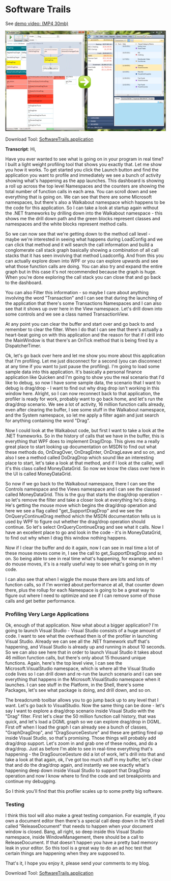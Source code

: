 # Software Trails

See [demo video: (MP4 30mb)](https://lovettsoftwarestorage.blob.core.windows.net/videos/SoftwareTrails.mp4)

[![thumbnail](softwaretrailsscreen.png)](https://lovettsoftwarestorage.blob.core.windows.net/videos/SoftwareTrails.mp4)

Download Tool: [SoftwareTrails.application](https://lovettsoftwarestorage.blob.core.windows.net/downloads/SoftwareTrails/SoftwareTrails.application)

**Transcript**: Hi,

Have you ever wanted to see what is going on in your program in real
time?  I built a light weight profiling tool that shows you exactly
that. Let me show you how it works.  To get started you click the
Launch button and find the application you want to profile and
immediately we see a bunch of activity showing what's happening as the
app launches.  This dashboard is showing a roll up across the top
level Namespaces and the counters are showing the total number of
function calls in each area. You can scroll down and see everything
that is going on.  We can see that there are some Microsoft
namespaces, but there's also a Walkabout namespace which happens to be
the code for this application.  So I can take a look at startup again
without the .NET frameworks by drilling down into the Walkabout
namespace - this shows me the drill down path and the green blocks
represent classes and namespaces and the white blocks represent method
calls.

So we can now see that we're getting down to the method call level -
maybe we're interested in seeing what happens during LoadConfig and we
can click that method and it will search the call information and
build a conglomerate call stack graph basically showing a combination
of all call stacks that it has seen involving that method Loadconfig.
And from this you can actually explore down into WPF or you can
explore upwards and see what those function calls are doing.  You can
also try and expand the entire graph but in this case it's not
recommended because the graph is huge.  When you're done exploring the
call stack you can close that and go back to the dashboard.

You can also Filter this information - so maybe I care about anything
involving the word "Transaction" and I can see that during the
launching of the application that there's some Transactions Namespaces
and I can also see that it shows up over here in the View namespace.
Let's drill down into some controls and we see a class named
TransactionView.

At any point you can clear the buffer and start over and go back to
<Home> and remember to clear the filter.  When I do that I can see
that there's actually a heart-beat going on with this application and
the reason for that if I drill into the MainWindow is that there's an
OnTick method that is being fired by a DispatcherTimer.

Ok, let's go back over here and let me show you more about this
application that I'm profiling.  Let me just disconnect for a second
(you can disconnect at any time if you want to just pause the
profiling).  I'm going to load some sample data into this application.
It's basically a personal finance application like Quicken and I'm
going to show you the real scenario that I'd like to debug, so now I
have some sample data, the scenario that I want to debug is drag/drop -
I want to find out why drag drop isn't working in this window here.
Alright, so I can now reconnect back to that application, the profiler
is ready for work, probably want to go back home, and let's run the
drag/drop scenario.  We see a lot of activity, 16 million function
calls already, even after clearing the buffer, I see some stuff in the
Walkabout namespace, and the System namespace, so let me apply a
filter again and just search for anything containing the word "Drag".

Now I could look at the Walkabout code, but first I want to take a
look at the .NET frameworks.  So in the history of calls that we have
in the buffer, this is everything that WPF does to implement
Drag/Drop.  This gives me a really great place to start looking up
documentation on MSDN to find out what these methods do, OnDragOver,
OnDragEnter, OnDragLeave and so on, and also I see a method called
DoDragDrop which sound like an interesting place to start, let's take
a look at that method, and if I look at the caller, well it's this
class called MoneyDataGrid.  So now we know the class over here in the
UI is called MoneyDataGrid.

So now if we go back to the Walkabout namespace, there I can see the
Controls namespace and the Views namespace and I can see the classed
called MoneyDataGrid.  This is the guy that starts the drag/drop
operation - so let's remove the filter and take a closer look at
everything he's doing.  He's getting the mouse move which begins the
drag/drop operation and here we see a flag called
"get_SupportDragDrop" and we see the OnQueryContinueDrag method which
the MSDN documentation tells us is used by WPF to figure out whether
the drag/drop operation should continue.  So let's select
OnQueryContinueDrag and see what it calls.  Now I have an excellent
place to go and look in the code  - it's in MoneyDataGrid, to find out
why when I drag this window nothing happens.

Now if I clear the buffer and do it again, now I can see in real time
a lot of these mouse moves come in, I see the call to
get_SupportDragDrop and so on.  So being able to see in real time
what's happening, for example, when I do mouse moves, it's is a really
useful way to see what's going on in my code.

I can also see that when I wiggle the mouse there are lots and lots of
function calls, so if I'm worried about performance at all, that
counter down there, plus the rollup for each Namespace is going to be
a great way to figure out where I need to optimize and see if I can
remove some of those calls and get better performance.

### Profiling Very Large Applications

Ok, enough of that application.  Now what about a bigger application?
I'm going to launch Visual Studio - Visual Studio consists of a huge
amount of code.  I want to see what the overhead then is of the
profiler in launching Visual Studio.  Already we can see all the .NET
framework stuff that's happening, and Visual Studio is already up and
running in about 10 seconds.  So we can also see here that in order to
launch Visual Studio it takes about 46 million function calls, but
there's only about 15 thousand unique functions.  Again, here's the
top level view, I can see the Microsoft.VisualStudio namespace, which
is where all the Visual Studio code lives so I can drill down and
re-run the launch scenario and I can see everything that happens in
the Microsoft.VisualStudio namespace when it launches.  I can see
stuff in the Platform, in the Shell, there's some Packages, let's see
what package is doing, and drill down, and so on.

The breadcrumb toolbar allows you to go jump back up to any level that
I want.  Let's go back to VisualStudio. Now the same thing can be done -
let's say I want to explore a drag/drop scenario inside Visual
Studio with the "Drag" filter.  First let's clear the 50 million
function call history, that was quick, and let's load a DGML graph so
we can explore drag/drop in DGML.  First off when I load the graph I
can already see a bunch of classes, "GraphDragDrop", and
"DragSourceGesture" and these are getting fired up inside Visual
Studio, so that's promising.  Those things will probably add drag/drop
support.  Let's zoom in and grab one of these nodes, and do a
drag/drop.  Just as before I'm able to see in real-time everything
that's happening - the DragSourceGesture did a lot of work, let's
drill into that and take a look at that again, ok, I've got too much
stuff in my buffer, let's clear that and do the drag/drop again, and
instantly we see exactly what's happening deep down inside Visual
Studio to support that Drag/Drop operation and now I know where to
find the code and set breakpoints and continue my debugging.

So I think you'll find that this profiler scales up to some pretty big software.

### Testing

I think this tool will also make a great testing companion.  For
example, if you own a document editor then there's a special call deep
down in the VS shell called "ReleaseDocument" that needs to happen
when your document window is closed.  Bang, all right, so deep inside
this Visual Studio namespace,  inside WindowManagement, there should
be a call to ReleaseDocument.  If that doesn't happen you have a
pretty bad memory leak in your editor.  So this tool is a great way to
do an ad hoc test that certain things are happening when they are
supposed to.

That's it, I hope you enjoy it, please send your comments to my blog.

Download Tool: [SoftwareTrails.application](https://lovettsoftwarestorage.blob.core.windows.net/downloads/SoftwareTrails/SoftwareTrails.application)
